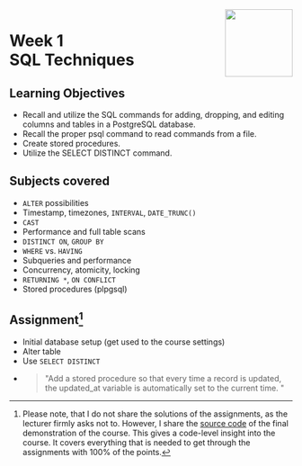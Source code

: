<a href="../">
  <img src="/img/Database_Design_and_Basic_SQL_in_PostgreSQL_logo.avif" width="120" align="right">
</a>

# Week 1 <br> SQL Techniques

## Learning Objectives
- Recall and utilize the SQL commands for adding, dropping, and editing columns and tables in a PostgreSQL database.
- Recall the proper psql command to read commands from a file.
- Create stored procedures.
- Utilize the SELECT DISTINCT command.

## Subjects covered
- `ALTER` possibilities
- Timestamp, timezones, `INTERVAL`, `DATE_TRUNC()`
- `CAST`
- Performance and full table scans
- `DISTINCT ON`, `GROUP BY`
- `WHERE` vs. `HAVING`
- Subqueries and performance
- Concurrency, atomicity, locking 
- `RETURNING *`, `ON CONFLICT`
- Stored procedures (plpgsql)

## Assignment[^1]
- Initial database setup (get used to the course settings)
- Alter table
- Use `SELECT DISTINCT`
- >"Add a stored procedure so that every time a record is updated, the updated_at variable is automatically set to the current time. "

[^1]:Please note, that I do not share the solutions of the assignments, as the lecturer firmly asks not to. However, I share the [source code](../Final%20Demonstration/final_demo.sql) of the final demonstration of the course. This gives a code-level insight into the course. It covers everything that is needed to get through the assignments with 100% of the points.
